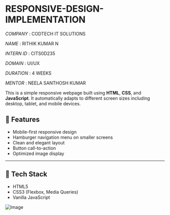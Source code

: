 # RESPONSIVE-DESIGN-IMPLEMENTATION

*COMPANY* : CODTECH IT SOLUTIONS

*NAME* : RITHIK KUMAR N

*INTERN ID* :  CITS0D235

*DOMAIN* : UI/UX

*DURATION* : 4 WEEKS

*MENTOR* : NEELA SANTHOSH KUMAR 

This is a simple responsive webpage built using **HTML**, **CSS**, and **JavaScript**. It automatically adapts to different screen sizes including desktop, tablet, and mobile devices.

## 🚀 Features

- Mobile-first responsive design
- Hamburger navigation menu on smaller screens
- Clean and elegant layout
- Button call-to-action
- Optimized image display

---

## 🧱 Tech Stack

- HTML5
- CSS3 (Flexbox, Media Queries)
- Vanilla JavaScript

![Image](https://github.com/user-attachments/assets/e89c942e-cb7b-442b-a0f1-639d2c10605f)

